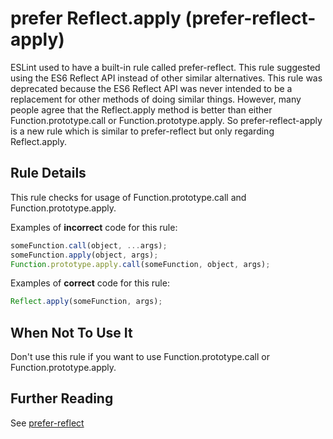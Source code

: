 # prefer Reflect.apply (prefer-reflect-apply)
ESLint used to have a built-in rule called prefer-reflect. This rule suggested
using the ES6 Reflect API instead of other similar alternatives. This rule was
deprecated because the ES6 Reflect API was never intended to be a replacement
for other methods of doing similar things. However, many people agree that the
Reflect.apply method is better than either Function.prototype.call or
Function.prototype.apply. So prefer-reflect-apply is a new rule which is similar
to prefer-reflect but only regarding Reflect.apply.

## Rule Details
This rule checks for usage of Function.prototype.call and
Function.prototype.apply.

Examples of **incorrect** code for this rule:

```js
someFunction.call(object, ...args);
someFunction.apply(object, args);
Function.prototype.apply.call(someFunction, object, args);
```

Examples of **correct** code for this rule:

```js
Reflect.apply(someFunction, args);
```

## When Not To Use It
Don't use this rule if you want to use Function.prototype.call or
Function.prototype.apply.

## Further Reading
See [prefer-reflect](https://eslint.org/docs/rules/prefer-reflect)
